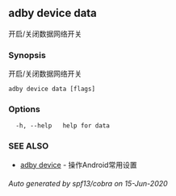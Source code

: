 ## adby device data

开启/关闭数据网络开关

### Synopsis

开启/关闭数据网络开关

```
adby device data [flags]
```

### Options

```
  -h, --help   help for data
```

### SEE ALSO

* [adby device](adby_device.md)	 - 操作Android常用设置

###### Auto generated by spf13/cobra on 15-Jun-2020
